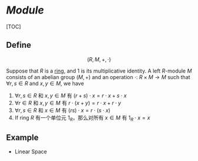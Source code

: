 # $Module$

[TOC]

## Define

$$
(R, M, +, \cdot)
$$

Suppose that $R$ is a [ring](./Ring.md), and $1$ is its multiplicative identity. A left $R$-module $M$ consists of an abelian group $(M, +)$ and an operation $\cdot$: $R × M \to M$ such that $\forall r, s \in R$ and $x, y \in M$, we have
1. $\forall r, s \in R$ 和 $x, y \in M$ 有 $(r + s) \cdot x = r \cdot x + s \cdot x$
2. $\forall r \in R$ 和 $x, y \in M$ 有 $r \cdot (x + y) = r \cdot x + r \cdot y$
3. $\forall r, s \in R$ 和 $x \in M$ 有 $(rs) \cdot x = r \cdot (s \cdot x)$
4. If ring $R$ 有一个单位元 $1_R$，那么对所有 $x \in M$ 有 $1_R \cdot x = x$

## Example

- Linear Space